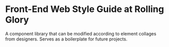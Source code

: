 # Front-End Web Style Guide at Rolling Glory

A component library that can be modified according to element collages from designers. Serves as a boilerplate for future projects.
